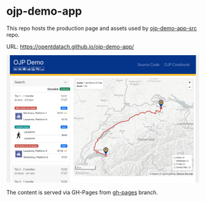 # ojp-demo-app

This repo hosts the production page and assets used by [ojp-demo-app-src](https://github.com/openTdataCH/ojp-demo-app-src) repo. 

URL: https://opentdatach.github.io/ojp-demo-app/

![OJP_Demo](./OJP_Demo.jpg)

The content is served via GH-Pages from [gh-pages](https://github.com/openTdataCH/ojp-demo-app/tree/gh-pages) branch.
